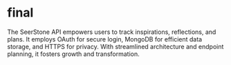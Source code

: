 # final
The SeerStone API empowers users to track inspirations, reflections, and plans. It employs OAuth for secure login, MongoDB for efficient data storage, and HTTPS for privacy. With streamlined architecture and endpoint planning, it fosters growth and transformation.
